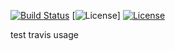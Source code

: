 [![Build Status](https://travis-ci.org/hotdust/travis-test.svg?branch=master)](https://travis-ci.org/hotdust/travis-test)
[![License](https://img.shields.io/badge/License-Apache%202.0-blue.svg)]
[![License](https://img.shields.io/badge/License-Apache%202.0-blue.svg)](https://opensource.org/licenses/Apache-2.0)

test travis usage